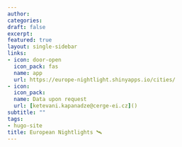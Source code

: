```yaml
---
author: 
categories:
draft: false
excerpt: 
featured: true
layout: single-sidebar
links:
- icon: door-open
  icon_pack: fas
  name: app
  url: https://europe-nightlight.shinyapps.io/cities/
- icon: 
  icon_pack: 
  name: Data upon request
  url: [ketevani.kapanadze@cerge-ei.cz]() 
subtitle: ""
tags:
- hugo-site
title: European Nightlights 🛰️
---
```


